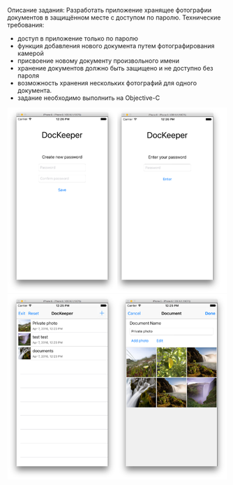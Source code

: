 Описание задания:
Разработать приложение хранящее фотографии документов в защищённом месте с доступом по паролю.
Технические требования:
- доступ в приложение только по паролю
- функция добавления нового документа путем фотографирования камерой
- присвоение новому документу произвольного имени
- хранение документов должно быть защищено и не доступно без пароля
- возможность хранения нескольких фотографий для одного документа.
- задание необходимо выполнить на Objective-C

![Login Screen](Screenshots/login_screen.png?raw=true "Login Screen")
![Documents Screen](Screenshots/docs_screen.png?raw=true "Documents Screen")
